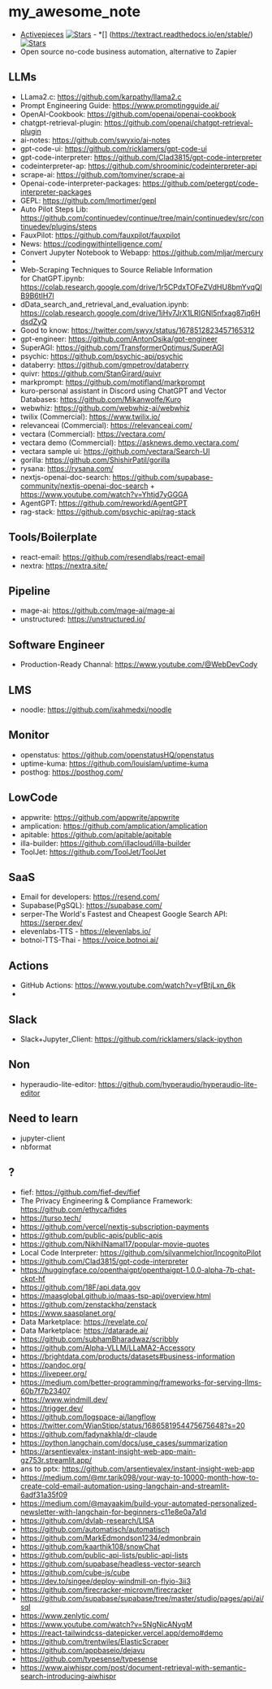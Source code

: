 # my_awesome_note

* [Activepieces](https://github.com/activepieces/activepieces) [![Stars](https://img.shields.io/github/stars/activepieces/activepieces.svg)](https://github.com/activepieces/activepieces) -
*[] (https://textract.readthedocs.io/en/stable/) [![Stars](https://img.shields.io/github/stars/activepieces/activepieces.svg)](https://textract.readthedocs.io/en/stable/)
* Open source no-code business automation, alternative to Zapier

## LLMs
- LLama2.c: https://github.com/karpathy/llama2.c
- Prompt Engineering Guide: https://www.promptingguide.ai/
- OpenAI-Cookbook: https://github.com/openai/openai-cookbook
- chatgpt-retrieval-plugin: https://github.com/openai/chatgpt-retrieval-plugin
- ai-notes: https://github.com/swyxio/ai-notes
- gpt-code-ui: https://github.com/ricklamers/gpt-code-ui
- gpt-code-interpreter: https://github.com/Clad3815/gpt-code-interpreter
- codeinterpreter-ap: https://github.com/shroominic/codeinterpreter-api
- scrape-ai: https://github.com/tomviner/scrape-ai
- Openai-code-interpreter-packages: https://github.com/petergpt/code-interpreter-packages
- GEPL: https://github.com/lmortimer/gepl
- Auto Pilot Steps Lib: https://github.com/continuedev/continue/tree/main/continuedev/src/continuedev/plugins/steps
- FauxPilot: https://github.com/fauxpilot/fauxpilot
- News: https://codingwithintelligence.com/
- Convert Jupyter Notebook to Webapp: https://github.com/mljar/mercury
- 
- Web-Scraping Techniques to Source Reliable Information for ChatGPT.ipynb: https://colab.research.google.com/drive/1r5CPdxTOFeZVdHU8bmYvqQlB9B6tIH7l
- dData_search_and_retrieval_and_evaluation.ipynb: https://colab.research.google.com/drive/1jHv7JrX1LRIGNl5nfxag87iq6HdsdZyQ
- Good to know: https://twitter.com/swyx/status/1678512823457165312
- gpt-engineer: https://github.com/AntonOsika/gpt-engineer
- SuperAGI: https://github.com/TransformerOptimus/SuperAGI
- psychic: https://github.com/psychic-api/psychic
- databerry: https://github.com/gmpetrov/databerry
- quivr: https://github.com/StanGirard/quivr
- markprompt: https://github.com/motifland/markprompt
- kuro-personal assistant in Discord using ChatGPT and Vector Databases: https://github.com/Mikanwolfe/Kuro
- webwhiz: https://github.com/webwhiz-ai/webwhiz
- twilix (Commercial): https://www.twilix.io/
- relevanceai (Commercial): https://relevanceai.com/
- vectara (Commercial): https://vectara.com/
- vectara demo (Commercial): https://asknews.demo.vectara.com/
- vectara sample ui: https://github.com/vectara/Search-UI
- gorilla: https://github.com/ShishirPatil/gorilla
- rysana: https://rysana.com/
- nextjs-openai-doc-search: https://github.com/supabase-community/nextjs-openai-doc-search + https://www.youtube.com/watch?v=Yhtjd7yGGGA
- AgentGPT: https://github.com/reworkd/AgentGPT
- rag-stack: https://github.com/psychic-api/rag-stack

## Tools/Boilerplate
- react-email: https://github.com/resendlabs/react-email
- nextra: https://nextra.site/

## Pipeline
- mage-ai: https://github.com/mage-ai/mage-ai
- unstructured: https://unstructured.io/

## Software Engineer
- Production-Ready Channal: https://www.youtube.com/@WebDevCody

## LMS
- noodle: https://github.com/ixahmedxi/noodle

## Monitor
- openstatus: https://github.com/openstatusHQ/openstatus
- uptime-kuma: https://github.com/louislam/uptime-kuma
- posthog: https://posthog.com/

## LowCode
- appwrite: https://github.com/appwrite/appwrite
- amplication: https://github.com/amplication/amplication
- apitable: https://github.com/apitable/apitable
- illa-builder: https://github.com/illacloud/illa-builder
- ToolJet: https://github.com/ToolJet/ToolJet

## SaaS
- Email for developers: https://resend.com/
- Supabase(PgSQL): https://supabase.com/
- serper-The World's Fastest and Cheapest Google Search API: https://serper.dev/
- elevenlabs-TTS - https://elevenlabs.io/
- botnoi-TTS-Thai - https://voice.botnoi.ai/

## Actions
- GitHub Actions: https://www.youtube.com/watch?v=yfBtjLxn_6k
- 

## Slack
- Slack+Jupyter_Client: https://github.com/ricklamers/slack-ipython

## Non
- hyperaudio-lite-editor: https://github.com/hyperaudio/hyperaudio-lite-editor

## Need to learn
- jupyter-client
- nbformat

## ?
- fief: https://github.com/fief-dev/fief
- The Privacy Engineering & Compliance Framework: https://github.com/ethyca/fides
- https://turso.tech/
- https://github.com/vercel/nextjs-subscription-payments
- https://github.com/public-apis/public-apis
- https://github.com/NikhilNamal17/popular-movie-quotes
- Local Code Interpreter: https://github.com/silvanmelchior/IncognitoPilot
- https://github.com/Clad3815/gpt-code-interpreter
- https://huggingface.co/openthaigpt/openthaigpt-1.0.0-alpha-7b-chat-ckpt-hf
- https://github.com/18F/api.data.gov
- https://maasglobal.github.io/maas-tsp-api/overview.html
- https://github.com/zenstackhq/zenstack
- https://www.saasplanet.org/
- Data Marketplace: https://revelate.co/
- Data Marketplace: https://datarade.ai/
- https://github.com/subhamBharadwaz/scribbly
- https://github.com/Alpha-VLLM/LLaMA2-Accessory
- https://brightdata.com/products/datasets#business-information
- https://pandoc.org/
- https://livepeer.org/
- https://medium.com/better-programming/frameworks-for-serving-llms-60b7f7b23407
- https://www.windmill.dev/
- https://trigger.dev/
- https://github.com/logspace-ai/langflow
- https://twitter.com/WianStipp/status/1686581954475675648?s=20
- https://github.com/fadynakhla/dr-claude
- https://python.langchain.com/docs/use_cases/summarization
- https://arsentievalex-instant-insight-web-app-main-gz753r.streamlit.app/
- ans to pptx: https://github.com/arsentievalex/instant-insight-web-app
- https://medium.com/@mr.tarik098/your-way-to-10000-month-how-to-create-cold-email-automation-using-langchain-and-streamlit-6adf31a35f09
- https://medium.com/@mayaakim/build-your-automated-personalized-newsletter-with-langchain-for-beginners-c11e8e0a7a1d
- https://github.com/dvlab-research/LISA
- https://github.com/automatisch/automatisch
- https://github.com/MarkEdmondson1234/edmonbrain
- https://github.com/kaarthik108/snowChat
- https://github.com/public-api-lists/public-api-lists
- https://github.com/supabase/headless-vector-search
- https://github.com/cube-js/cube
- https://dev.to/singee/deploy-windmill-on-flyio-3ii3
- https://github.com/firecracker-microvm/firecracker
- https://github.com/supabase/supabase/tree/master/studio/pages/api/ai/sql
- https://www.zenlytic.com/
- https://www.youtube.com/watch?v=5NgNicANyqM
- https://react-tailwindcss-datepicker.vercel.app/demo#demo
- https://github.com/trentwiles/ElasticScraper
- https://github.com/appbaseio/dejavu
- https://github.com/typesense/typesense
- https://www.aiwhispr.com/post/document-retrieval-with-semantic-search-introducing-aiwhispr
